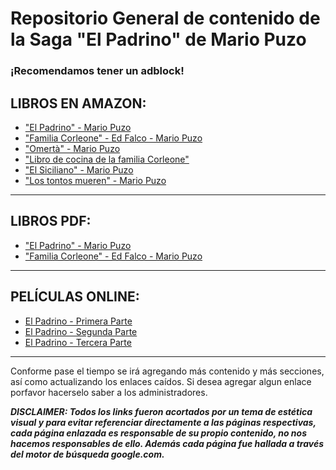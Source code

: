 # Repositorio General de contenido de la Saga "El Padrino" de Mario Puzo

### ¡Recomendamos tener un adblock!

## LIBROS EN AMAZON:
- ["El Padrino" - Mario Puzo](http://exe.io/Libro-El-Padrino-Amazon)
- ["Familia Corleone" - Ed Falco - Mario Puzo](http://exe.io/Libro-Familia-Corleone-Amazon)
- ["Omertà" - Mario Puzo](http://exe.io/Libro-Omerta-Amazon)
- ["Libro de cocina de la familia Corleone"](http://exe.io/Libro-Cocina-Corleone-Amazon)
- ["El Siciliano" - Mario Puzo](http://exe.io/Libro-El-Siciliano-Amazon)
- ["Los tontos mueren" - Mario Puzo](http://exe.io/Libro-Los-Tontos-Mueren-Amazon)

-----

## LIBROS PDF:
- ["El Padrino" - Mario Puzo](http://exe.io/Libro-El-Padrino-PDF)
- ["Familia Corleone" - Ed Falco - Mario Puzo](http://exe.io/Libro-Familia-Corleone-PDF)

-----

## PELÍCULAS ONLINE:
- [El Padrino - Primera Parte](http://exe.io/Pelicula-Padrino-1)
- [El Padrino - Segunda Parte](http://exe.io/Pelicula-Padrino-2)
- [El Padrino - Tercera Parte](http://exe.io/Pelicula-Padrino-3)

-----

Conforme pase el tiempo se irá agregando más contenido y más secciones, así como actualizando los enlaces caídos. Si desea agregar algun enlace porfavor hacerselo saber a los administradores.

***DISCLAIMER: Todos los links fueron acortados por un tema de estética visual y para evitar referenciar directamente a las páginas respectivas, cada página enlazada es responsable de su propio contenido, no nos hacemos responsables de ello. Además cada página fue hallada a través del motor de búsqueda google.com.***
